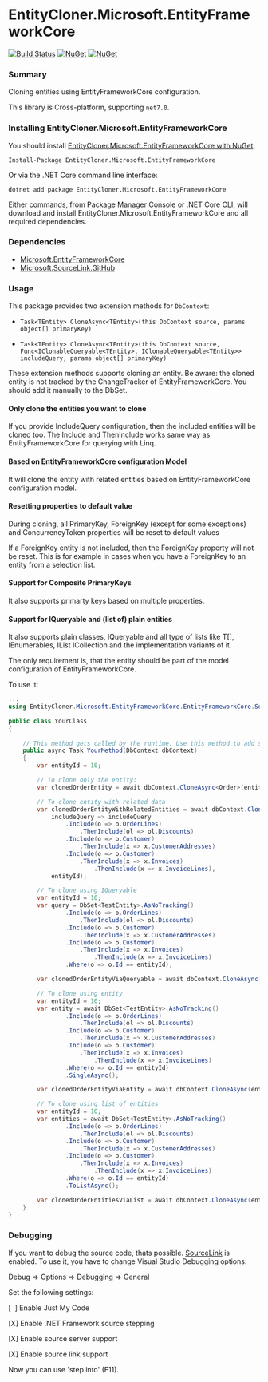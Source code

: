 
EntityCloner.Microsoft.EntityFrameworkCore
=========================================
[![Build Status](https://ci.appveyor.com/api/projects/status/github/HenkKin/EntityCloner.Microsoft.EntityFrameworkCore?branch=master&svg=true)](https://ci.appveyor.com/project/HenkKin/EntityCloner.Microsoft.EntityFrameworkCore) 
[![NuGet](https://img.shields.io/nuget/dt/EntityCloner.Microsoft.EntityFrameworkCore.svg)](https://www.nuget.org/packages/EntityCloner.Microsoft.EntityFrameworkCore) 
[![NuGet](https://img.shields.io/nuget/vpre/EntityCloner.Microsoft.EntityFrameworkCore.svg)](https://www.nuget.org/packages/EntityCloner.Microsoft.EntityFrameworkCore)


### Summary

Cloning entities using EntityFrameworkCore configuration.

This library is Cross-platform, supporting `net7.0`.


### Installing EntityCloner.Microsoft.EntityFrameworkCore

You should install [EntityCloner.Microsoft.EntityFrameworkCore with NuGet](https://www.nuget.org/packages/EntityCloner.Microsoft.EntityFrameworkCore):

    Install-Package EntityCloner.Microsoft.EntityFrameworkCore

Or via the .NET Core command line interface:

    dotnet add package EntityCloner.Microsoft.EntityFrameworkCore

Either commands, from Package Manager Console or .NET Core CLI, will download and install EntityCloner.Microsoft.EntityFrameworkCore and all required dependencies.

### Dependencies

- [Microsoft.EntityFrameworkCore](https://www.nuget.org/packages/Microsoft.EntityFrameworkCore/)
- [Microsoft.SourceLink.GitHub](https://www.nuget.org/packages/Microsoft.SourceLink.GitHub/)

### Usage

This package provides two extension methods for `DbContext`:

- `Task<TEntity> CloneAsync<TEntity>(this DbContext source, params object[] primaryKey)`

- `Task<TEntity> CloneAsync<TEntity>(this DbContext source, Func<IClonableQueryable<TEntity>, IClonableQueryable<TEntity>> includeQuery, params object[] primaryKey)`

These extension methods supports cloning an entity. Be aware: the cloned entity is not tracked by the ChangeTracker of EntityFrameworkCore. You should add it manually to the DbSet.

#### Only clone the entities you want to clone

If you provide IncludeQuery configuration, then the included entities will be cloned too. The Include and ThenInclude works same way as EntityFrameworkCore for querying with Linq. 

#### Based on EntityFrameworkCore configuration Model

It will clone the entity with related entities based on EntityFrameworkCore configuration model. 

#### Resetting properties to default value

During cloning, all PrimaryKey, ForeignKey (except for some exceptions) and ConcurrencyToken properties will be reset to default values

If a ForeignKey entity is not included, then the ForeignKey property will not be reset. This is for example in cases when you have a ForeignKey to an entity from a selection list.

#### Support for Composite PrimaryKeys

It also supports primarty keys based on multiple properties.

#### Support for IQueryable<T> and (list of) plain entities

It also supports plain classes, IQueryable<T> and all type of lists like T[], IEnumerables<T>, IList<T> ICollection<T> and the implementation variants of it.

The only requirement is, that the entity should be part of the model configuration of EntityFrameworkCore.

To use it:

```csharp
...
using EntityCloner.Microsoft.EntityFrameworkCore.EntityFrameworkCore.SqlServer;

public class YourClass
{
	   
	// This method gets called by the runtime. Use this method to add services to the container.
	public async Task YourMethod(DbContext dbContext)
	{
		var entityId = 10;

		// To clone only the entity:
		var clonedOrderEntity = await dbContext.CloneAsync<Order>(entityId);

		// To clone entity with related data
		var clonedOrderEntityWithRelatedEntities = await dbContext.CloneAsync<Order>(
			includeQuery => includeQuery
				.Include(o => o.OrderLines)
					.ThenInclude(ol => ol.Discounts)
				.Include(o => o.Customer)
					.ThenInclude(x => x.CustomerAddresses)
				.Include(o => o.Customer)
					.ThenInclude(x => x.Invoices) 
						.ThenInclude(x => x.InvoiceLines),
			entityId);

		// To clone using IQueryable
		var entityId = 10;
		var query = DbSet<TestEntity>.AsNoTracking()
				.Include(o => o.OrderLines)
					.ThenInclude(ol => ol.Discounts)
				.Include(o => o.Customer)
					.ThenInclude(x => x.CustomerAddresses)
				.Include(o => o.Customer)
					.ThenInclude(x => x.Invoices) 
						.ThenInclude(x => x.InvoiceLines)
				.Where(o => o.Id == entityId);

		var clonedOrderEntityViaQueryable = await dbContext.CloneAsync(query);

		// To clone using entity
		var entityId = 10;
		var entity = await DbSet<TestEntity>.AsNoTracking()
				.Include(o => o.OrderLines)
					.ThenInclude(ol => ol.Discounts)
				.Include(o => o.Customer)
					.ThenInclude(x => x.CustomerAddresses)
				.Include(o => o.Customer)
					.ThenInclude(x => x.Invoices) 
						.ThenInclude(x => x.InvoiceLines)
				.Where(o => o.Id == entityId)
				.SingleAsync();

		var clonedOrderEntityViaEntity = await dbContext.CloneAsync(entity);

		// To clone using list of entities
		var entityId = 10;
		var entities = await DbSet<TestEntity>.AsNoTracking()
				.Include(o => o.OrderLines)
					.ThenInclude(ol => ol.Discounts)
				.Include(o => o.Customer)
					.ThenInclude(x => x.CustomerAddresses)
				.Include(o => o.Customer)
					.ThenInclude(x => x.Invoices) 
						.ThenInclude(x => x.InvoiceLines)
				.Where(o => o.Id == entityId)
				.ToListAsync();

		var clonedOrderEntitiesViaList = await dbContext.CloneAsync(entities);
	}
}

```

### Debugging

If you want to debug the source code, thats possible. [SourceLink](https://github.com/dotnet/sourcelink) is enabled. To use it, you  have to change Visual Studio Debugging options:

Debug => Options => Debugging => General

Set the following settings:

[&nbsp;&nbsp;] Enable Just My Code

[X] Enable .NET Framework source stepping

[X] Enable source server support

[X] Enable source link support


Now you can use 'step into' (F11).
